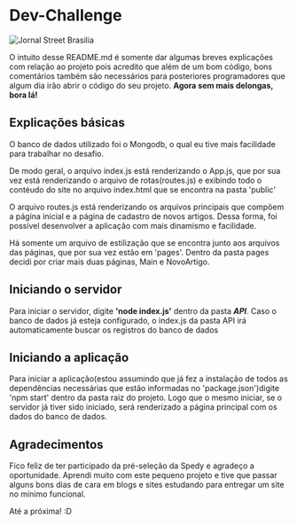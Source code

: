 # Dev-Challenge


![Jornal Street Brasilia](https://user-images.githubusercontent.com/56852736/106366135-9b409d00-6318-11eb-94cc-a8ed5c1dfa92.png)


O intuito desse README.md é somente dar algumas breves explicações com relação ao projeto pois acredito que além de um bom código, bons comentários também são necessários para posteriores programadores que algum dia irão abrir o código do seu projeto. __Agora sem mais delongas, bora lá!__


## Explicações básicas
O banco de dados utilizado foi o Mongodb, o qual eu tive mais facilidade para trabalhar no desafio.

De modo geral, o arquivo index.js está renderizando o App.js, que por sua vez está renderizando o arquivo de rotas(routes.js) e exibindo todo o contéudo do site no arquivo index.html que se encontra na pasta 'public'

O arquivo routes.js está renderizando os arquivos principais que compõem a página inicial e a página de cadastro de novos artigos.
Dessa forma, foi possível desenvolver a aplicação com mais dinamismo e facilidade.

Há somente um arquivo de estilização que se encontra junto aos arquivos das páginas, que por sua vez estão em 'pages'.
Dentro da pasta pages decidi por criar mais duas páginas, Main e NovoArtigo.

## Iniciando o servidor

Para iniciar o servidor, digite __'node index.js'__ dentro da pasta **_API_**. Caso o banco de dados já esteja configurado, o index.js da pasta API irá automaticamente buscar os registros do banco de dados

## Iniciando a aplicação

Para iniciar a aplicação(estou assumindo que já fez a instalação de todos as dependências necessárias que estão informadas no 'package.json')digite 'npm start' dentro da pasta raiz do projeto. Logo que o mesmo iniciar, se o servidor já tiver sido iniciado, será renderizado a página principal com os dados do banco de dados.

## Agradecimentos

Fico feliz de ter participado da pré-seleção da Spedy e agradeço a oportunidade. Aprendi muito com este pequeno projeto e tive que passar alguns bons dias de cara em blogs e sites estudando para entregar um site no mínimo funcional.

Até a próxima! :D
